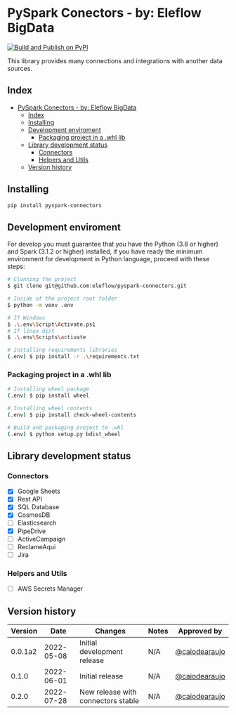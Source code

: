 
# PySpark Conectors - by: Eleflow BigData

[![Build and Publish on PyPI](https://github.com/eleflow/pyspark-connectors/actions/workflows/python-publish.yml/badge.svg)](https://github.com/eleflow/pyspark-connectors/actions/workflows/python-publish.yml)

This library provides many connections and integrations with another data sources.

## Index

- [PySpark Conectors - by: Eleflow BigData](#pyspark-conectors---by-eleflow-bigdata)
  - [Index](#index)
  - [Installing](#installing)
  - [Development enviroment](#development-enviroment)
    - [Packaging project in a .whl lib](#packaging-project-in-a-whl-lib)
  - [Library development status](#library-development-status)
    - [Connectors](#connectors)
    - [Helpers and Utils](#helpers-and-utils)
  - [Version history](#version-history)

## Installing

```bash
pip install pyspark-connectors
```

## Development enviroment

For develop you must guarantee that you have the Python (3.8 or higher) and Spark (3.1.2 or higher) installed, if you have ready the minimum environment for development in Python language, proceed with these steps:

```bash
# Clonning the project
$ git clone git@github.com:eleflow/pyspark-connectors.git

# Inside of the project root folder
$ python -m venv .env

# If Windows
$ .\.env\Script\Activate.ps1 
# If linux dist
$ .\.env\Scripts\activate

# Installing requirements libraries
(.env) $ pip install -r .\requirements.txt
```

### Packaging project in a .whl lib

```bash
# Installing wheel package
(.env) $ pip install wheel

# Installing wheel contents
(.env) $ pip install check-wheel-contents

# Build and packaging project to .whl
(.env) $ python setup.py bdist_wheel
```

## Library development status

### Connectors

- [x] Google Sheets
- [x] Rest API
- [x] SQL Database
- [x] CosmosDB
- [ ] Elasticsearch
- [x] PipeDrive
- [ ] ActiveCampaign
- [ ] ReclameAqui
- [ ] Jira

### Helpers and Utils

- [ ] AWS Secrets Manager

## Version history

| Version | Date | Changes | Notes | Approved by |
| --- | --- | --- | --- | --- |
| 0.0.1a2 | 2022-05-08 | Initial development release | N/A | [@caiodearaujo](https://github.com/caiodearaujo) |
| 0.1.0 | 2022-06-01 | Initial release | N/A | [@caiodearaujo](https://github.com/caiodearaujo) |
| 0.2.0 | 2022-07-28 | New release with connectors stable | N/A | [@caiodearaujo](https://github.com/caiodearaujo) |

